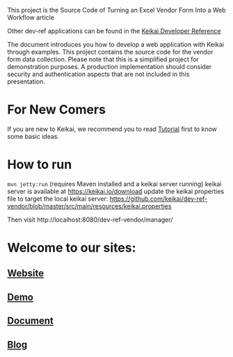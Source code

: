 This project is the Source Code of Turning an Excel Vendor Form Into a Web Workflow article

Other dev-ref applications can be found in the [Keikai Developer Reference](https://doc.keikai.io/dev-ref)

The document introduces you how to develop a web application with Keikai through examples.
This project contains the source code for the vendor form data collection.
Please note that this is a simplified project for demonstration purposes. A production implementation should consider security and authentication aspects that are not included in this presentation.

# For New Comers
If you are new to Keikai, we recommend you to read [Tutorial](https://doc.keikai.io/tutorial) first to know some basic ideas.

# How to run

`mvn jetty:run` (requires Maven installed and a keikai server running)
keikai server is available at https://keikai.io/download
update the keikai properties file to target the local keikai server:
https://github.com/keikai/dev-ref-vendor/blob/master/src/main/resources/keikai.properties

Then visit http://localhost:8080/dev-ref-vendor/manager/

# Welcome to our sites:
## [Website](https://keikai.io)  
## [Demo](https://keikai.io/demo)
## [Document](https://doc.keikai.io)
## [Blog](https://keikai.io/blog)
